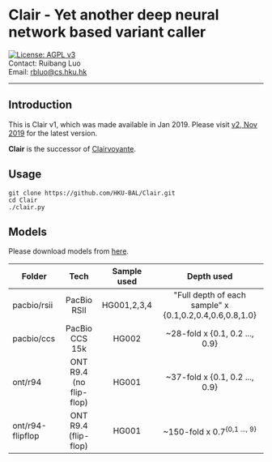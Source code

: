 # Clair - Yet another deep neural network based variant caller  
[![License: AGPL v3](https://img.shields.io/badge/License-AGPL%20v3-blue.svg)](https://www.gnu.org/licenses/agpl-3.0)  
Contact: Ruibang Luo  
Email: rbluo@cs.hku.hk  

***

## Introduction
This is Clair v1, which was made available in Jan 2019. Please visit [v2, Nov 2019](https://github.com/HKU-BAL/Clair) for the latest version.

__Clair__ is the successor of [Clairvoyante](https://github.com/aquaskyline/Clairvoyante).

## Usage
```shell
git clone https://github.com/HKU-BAL/Clair.git
cd Clair
./clair.py
```

## Models
Please download models from [here](http://www.bio8.cs.hku.hk/clair_v1/models/).

Folder | Tech | Sample used | Depth used
--- | :---: | :---: | :---: |
pacbio/rsii | PacBio RSII | HG001,2,3,4 | "Full depth of each sample" x {0.1,0.2,0.4,0.6,0.8,1.0} |
pacbio/ccs | PacBio CCS 15k | HG002 | ~28-fold x {0.1, 0.2 ..., 0.9} |
ont/r94 | ONT R9.4 (no flip-flop) | HG001 | ~37-fold x {0.1, 0.2 ..., 0.9} |
ont/r94-flipflop | ONT R9.4 (flip-flop) | HG001 | ~150-fold x 0.7<sup>{0,1 ..., 9}</sup>
